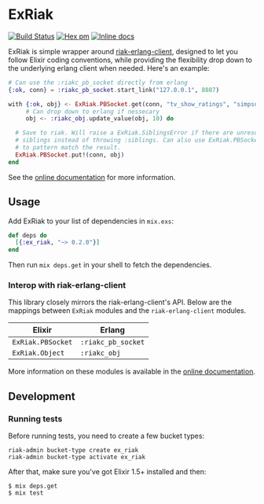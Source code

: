 # ExRiak
[![Build Status](https://travis-ci.org/aaronrenner/ex_riak.svg?branch=master)](https://travis-ci.org/aaronrenner/ex_riak)
[![Hex pm](https://img.shields.io/hexpm/v/ex_riak.svg?style=flat)](https://hex.pm/packages/ex_riak)
[![Inline docs](http://inch-ci.org/github/aaronrenner/ex_riak.svg)](http://inch-ci.org/github/aaronrenner/ex_riak)


ExRiak is simple wrapper around [riak-erlang-client][riak_erlang_client_github],
designed to let you follow Elixir coding conventions, while providing the
flexibility drop down to the underlying erlang client when needed. Here's an
example:

```elixir
# Can use the :riakc_pb_socket directly from erlang
{:ok, conn} = :riakc_pb_socket.start_link("127.0.0.1", 8087)

with {:ok, obj} <- ExRiak.PBSocket.get(conn, "tv_show_ratings", "simpsons"),
     # Can drop down to erlang if nessecary
     obj <- :riakc_obj.update_value(obj, 10) do

  # Save to riak. Will raise a ExRiak.SiblingsError if there are unresolved
  # siblings instead of throwing :siblings. Can also use ExRiak.PBSocket.put/2
  # to pattern match the result.
  ExRiak.PBSocket.put!(conn, obj)
end
```

See the [online documentation][docs] for more information.

## Usage

Add ExRiak to your list of dependencies in `mix.exs`:

```elixir
def deps do
  [{:ex_riak, "~> 0.2.0"}]
end
```

Then run `mix deps.get` in your shell to fetch the dependencies.

### Interop with riak-erlang-client

This library closely mirrors the riak-erlang-client's API. Below are the
mappings between `ExRiak` modules and the `riak-erlang-client` modules.

| Elixir            | Erlang             |
| ----------------- | -----------------  |
| `ExRiak.PBSocket` | `:riakc_pb_socket` |
| `ExRiak.Object`   | `:riakc_obj`       |

More information on these modules is available in the
[online documentation][docs].

## Development

### Running tests

Before running tests, you need to create a few bucket types:

```shell
riak-admin bucket-type create ex_riak
riak-admin bucket-type activate ex_riak
```

After that, make sure you've got Elixir 1.5+ installed and then:

```shell
$ mix deps.get
$ mix test
```

[docs]: https://hexdocs.pm/ex_riak
[riak_erlang_client_github]: https://github.com/basho/riak-erlang-client
